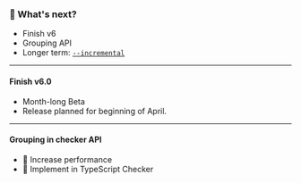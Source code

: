 ### 🔮 What's next?

- Finish v6
- Grouping API
- Longer term: [`--incremental`](https://github.com/stryker-mutator/stryker-js/issues/2753)

---

#### Finish v6.0

- Month-long Beta
- Release planned for beginning of April.

---

#### Grouping in checker API

- 🚀 Increase performance
- 📅 Implement in TypeScript Checker
